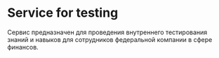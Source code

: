 ﻿# Service for testing
Сервис предназначен для проведения внутреннего тестирования знаний и навыков для сотрудников федеральной компании в сфере финансов.
